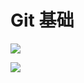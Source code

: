 # Git 基础

![](https://github.com/xirong/my-git/blob/master/command-handbook/git-cheat-sheet.png?raw=true)

![](https://raw.githubusercontent.com/xirong/my-git/master/command-handbook/git%E5%B8%B8%E7%94%A8%E5%91%BD%E4%BB%A4.png)
